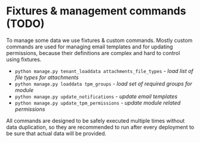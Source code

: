 # Fixtures & management commands \(TODO\)

To manage some data we use fixtures & custom commands. Mostly custom commands are used for managing email templates and for updating permissions, because their definitions are complex and hard to control using fixtures.

* `python manage.py tenant_loaddata attachments_file_types` - _load list of file types for attachments_
* `python manage.py loaddata tpm_groups` - _load set of required groups for module_
* `python manage.py update_notifications` - _update email templates_
* `python manage.py update_tpm_permissions` - _update module related permissions_

All commands are designed to be safely executed multiple times without data duplication, so they are recommended to run after every deployment to be sure that actual data will be provided.




